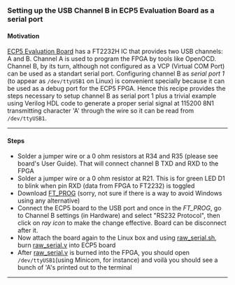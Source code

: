 ### Setting up the USB Channel B in ECP5 Evaluation Board as a serial port

#### Motivation

[ECP5 Evaluation Board](http://www.latticesemi.com/-/media/LatticeSemi/Documents/UserManuals/EI2/FPGA-EB-02017-1-0-ECP5-Evaluation-Board.ashx?document_id=52479) has a FT2232H IC that provides two USB channels: A and B. Channel A is used
to program the FPGA by tools like OpenOCD. Channel B, by its turn, although
not configured as a VCP (Virtual COM Port) can be used as a standart serial
port. Configuring channel B as *serial port 1* (to appear as `/dev/ttyUSB1` on
Linux) is convenient specially because it can be used as a debug port for the
ECP5 FPGA. Hence this recipe provides the steps necessary to setup channel B as
serial port 1 plus a trivial example using Verilog HDL code to generate a proper
serial signal at 115200 8N1 transmitting character 'A' through the wire so it
can be read from `/dev/ttyUSB1`.

---

#### Steps

- Solder a jumper wire or a 0 ohm resistors at R34 and R35 (please see board's
  User Guide). That will connect channel B TXD and RXD to the FPGA
- Solder a jumper wire or a 0 ohm resistor at R21. This is for green LED D1 to
  blink when pin RXD (data from FPGA to FT2232) is toggled
- Download [FT_PROG](https://www.ftdichip.com/Support/Utilities.htm#FT_PROG)
  (sorry, not sure if there is a way to avoid Windows using any alternative)
- Connect the ECP5 board to the USB port and once in the *FT_PROG*, go to
  Channel B settings (in Hardware) and select "RS232 Protocol", then click on
  _ray icon_ to make the change effective. Board can be disconnect after it.
- Now attach the board again to the Linux box and using [raw_serial.sh](raw_serial.sh),
  burn [raw_serial.v](raw_serial.v) into ECP5 board
- After [raw_serial.v](raw_serial.v) is burned into the FPGA, you should open
  `/dev/ttyUSB1`(using Minicom, for instance) and voilà you should see a bunch
  of 'A's printed out to the terminal

---
